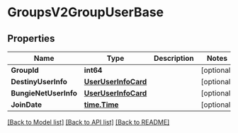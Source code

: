 # GroupsV2GroupUserBase

## Properties
Name | Type | Description | Notes
------------ | ------------- | ------------- | -------------
**GroupId** | **int64** |  | [optional] 
**DestinyUserInfo** | [**UserUserInfoCard**](User.UserInfoCard.md) |  | [optional] 
**BungieNetUserInfo** | [**UserUserInfoCard**](User.UserInfoCard.md) |  | [optional] 
**JoinDate** | [**time.Time**](time.Time.md) |  | [optional] 

[[Back to Model list]](../README.md#documentation-for-models) [[Back to API list]](../README.md#documentation-for-api-endpoints) [[Back to README]](../README.md)


